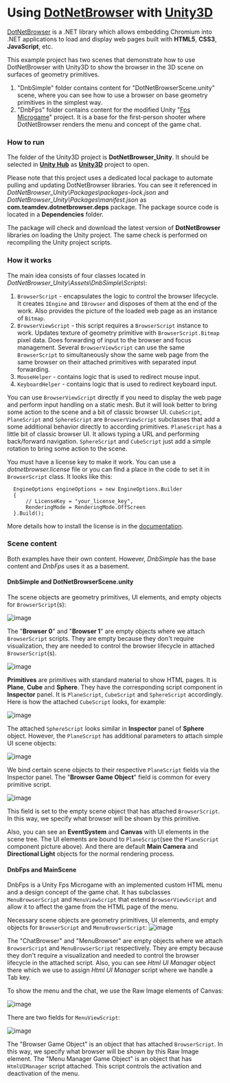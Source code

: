 # Using [DotNetBrowser](https://www.teamdev.com/dotnetbrowser) with [Unity3D](https://unity3d.com)

[DotNetBrowser](https://www.teamdev.com/dotnetbrowser) is a .NET library which allows embedding Chromium into .NET applications to load and display web pages built with **HTML5**, **CSS3**, **JavaScript**, etc.
  
This example project has two scenes that demonstrate how to use DotNetBrowser with Unity3D to show the browser in the 3D scene on surfaces of geometry primitives.

1. "DnbSimple" folder contains content for "DotNetBrowserScene.unity" scene, where you can see how to use a browser on base geometry primitives in the simplest way.
2. "DnbFps" folder contains content for the modified Unity "[Fps Microgame](https://learn.unity.com/project/fps-template)" project. It is a base for the first-person shooter where DotNetBrowser renders the menu and concept of the game chat.
### How to run

The folder of the Unity3D project is **DotNetBrowser_Unity**. It should be selected in [**Unity Hub**](https://unity.com/unity-hub) as [**Unity3D**](https://unity3d.com) project to open.
  
Please note that this project uses a dedicated local package to automate pulling and updating DotNetBrowser libraries. You can see it referenced in _DotNetBrowser_Unity\Packages\packages-lock.json_ and _DotNetBrowser_Unity\Packages\manifest.json_ as **com.teamdev.dotnetbrowser.deps** package. The package source code is located in a **Dependencies** folder.

The package will check and download the latest version of **DotNetBrowser** libraries on loading the Unity project. The same check is performed on recompiling the Unity project scripts.

### How it works
The main idea consists of four classes located in _DotNetBrowser_Unity\Assets\DnbSimple\Scripts\\_:

1. `BrowserScript` - encapsulates the logic to control the browser lifecycle. It creates `IEngine` and `IBrowser` and disposes of them at the end of the work. Also provides the picture of the loaded web page as an instance of `Bitmap`.
2. `BrowserViewScript` - this script requires a `BrowserScript` instance to work. Updates texture of geometry primitive with `BrowserScript.Bitmap` pixel data. Does forwarding of input to the browser and focus management. Several `BrowserViewScript` can use the same `BrowserScript` to simultaneously show the same web page from the same browser on their attached primitives with separated input forwarding.
3. `MouseHelper` - contains logic that is used to redirect mouse input.
4. `KeyboardHelper` - contains logic that is used to redirect keyboard input.

You can use `BrowserViewScript` directly if you need to display the web page and perform input handling on a static mesh. But it will look better to bring some action to the scene and a bit of classic browser UI. `CubeScript`, `PlaneScript` and `SphereScript` are `BrowserViewScript` subclasses that add a some additional behavior directly to according primitives. `PlaneScript` has a little bit of classic browser UI. It allows typing a URL and performing back/forward navigation. `SphereScript` and `CubeScript` just add a simple rotation to bring some action to the scene.

You must have a license key to make it work. You can use a _dotnetbrowser.license_ file or you can find a place in the code to set it in `BrowserScript` class. It looks like this:
```
  EngineOptions engineOptions = new EngineOptions.Builder
  {
      // LicenseKey = "your_license_key",
      RenderingMode = RenderingMode.OffScreen
  }.Build();
```
More details how to install the license is in the [documentation](https://dotnetbrowser-support.teamdev.com/docs/guides/installation/license.html#installing-license).

### Scene content
Both examples have their own content. However, _DnbSimple_ has the base content and _DnbFps_ uses it as a basement.

#### DnbSimple and DotNetBrowserScene.unity
The scene objects are geometry primitives, UI elements, and empty objects for `BrowserScript`(s):

![image](https://user-images.githubusercontent.com/85240195/196160746-ef5e6c03-d9c6-4078-9498-0540e70d2fe7.png)
  
The "**Browser 0**" and "**Browser 1**" are empty objects where we attach `BrowserScript` scripts. They are empty because they don't require visualization, they are needed to control the browser lifecycle in attached `BrowserScript`(s).
  
![image](https://user-images.githubusercontent.com/85240195/196161142-102da254-2679-4a2c-8c23-7dd767afc024.png)
  
**Primitives** are primitives with standard material to show HTML pages. It is **Plane**, **Cube** and **Sphere**. They have the corresponding script component in **Inspector** panel. It is `PlaneScript`, `CubeScript` and `SphereScript` accordingly.
Here is how the attached `CubeScript` looks, for example:
  
![image](https://user-images.githubusercontent.com/85240195/166907252-2d9eff6a-7d6d-4e4a-a8e0-0e6de4eb42af.png)
  
The attached `SphereScript` looks similar in **Inspector** panel of **Sphere** object. However, the `PlaneScript` has additional parameters to attach simple UI scene objects: 
  
![image](https://user-images.githubusercontent.com/85240195/196161396-cc972c22-0155-4cac-b1b6-7798d472e313.png)
  
We bind certain scene objects to their respective `PlaneScript` fields via the Inspector panel. The "**Browser Game Object**" field is common for every primitive script.

![image](https://user-images.githubusercontent.com/85240195/166907731-36b88e85-e722-4af4-985c-94512f71f05d.png)

This field is set to the empty scene object that has attached `BrowserScript`. In this way, we specify what browser will be shown by this primitive.

Also, you can see an **EventSystem** and **Canvas** with UI elements in the scene tree. The UI elements are bound to `PlaneScript`(see the `PlaneScript` component picture above). And there are default **Main Camera** and **Directional Light** objects for the normal rendering process.

#### DnbFps and MainScene
DnbFps is a Unity Fps Microgame with an implemented custom HTML menu and a design concept of the game chat. It has subclasses `MenuBrowserScript` and `MenuViewScript` that extend `BrowserViewScript` and allow it to affect the game from the HTML page of the menu.

Necessary scene objects are geometry primitives, UI elements, and empty objects for `BrowserScript` and `MenuBrowserScript`:
![image](https://user-images.githubusercontent.com/85240195/196393367-821b32a7-063c-48d6-9e1c-cf815471e4fd.png)

The "ChatBrowser" and "MenuBrowser" are empty objects where we attach `BrowserScript` and `MenuBrowserScript` respectively. They are empty because they don't require a visualization and needed to control the browser lifecycle in the attached script. Also, you can see _Html UI Manager_ object there which we use to assign _Html UI Manager_ script where we handle a Tab key.

To show the menu and the chat, we use the Raw Image elements of Canvas:

![image](https://user-images.githubusercontent.com/85240195/196395032-8a4c0a6f-0187-4860-b997-a9cef7ae8351.png)

There are two fields for `MenuViewScript`:

![image](https://user-images.githubusercontent.com/85240195/196397478-d4b329fb-577f-435f-b03f-d51080b1b090.png)

The "Browser Game Object" is an object that has attached `BrowserScript`. In this way, we specify what browser will be shown by this Raw Image element.
The "Menu Manager Game Object" is an object that has `HtmlUIManager` script attached. This script controls the activation and deactivation of the menu.
